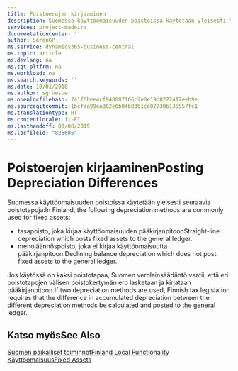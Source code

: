 ```yaml
---
title: Poistoerojen kirjaaminen
description: Suomessa käyttöomaisuuden poistoissa käytetään yleisesti tiettyjä poistotapoja.
services: project-madeira
documentationcenter: ''
author: SorenGP
ms.service: dynamics365-business-central
ms.topic: article
ms.devlang: na
ms.tgt_pltfrm: na
ms.workload: na
ms.search.keywords: ''
ms.date: 10/01/2018
ms.author: sgroespe
ms.openlocfilehash: 7a1f6bee4cf948087166c2e0e19d8222412eeb9e
ms.sourcegitcommit: 1bcfaa99ea302e6b84b8361ca02730b135557fc1
ms.translationtype: HT
ms.contentlocale: fi-FI
ms.lasthandoff: 03/08/2019
ms.locfileid: "826605"
---
```

# <a name="posting-depreciation-differences"></a><span data-ttu-id="c6da1-103">Poistoerojen kirjaaminen</span><span class="sxs-lookup"><span data-stu-id="c6da1-103">Posting Depreciation Differences</span></span>
<span data-ttu-id="c6da1-104">Suomessa käyttöomaisuuden poistoissa käytetään yleisesti seuraavia poistotapoja:</span><span class="sxs-lookup"><span data-stu-id="c6da1-104">In Finland, the following depreciation methods are commonly used for fixed assets:</span></span>  

- <span data-ttu-id="c6da1-105">tasapoisto, joka kirjaa käyttöomaisuuden pääkirjanpitoon</span><span class="sxs-lookup"><span data-stu-id="c6da1-105">Straight-line depreciation which posts fixed assets to the general ledger.</span></span>  
- <span data-ttu-id="c6da1-106">menojäännöspoisto, joka ei kirjaa käyttöomaisuutta pääkirjanpitoon.</span><span class="sxs-lookup"><span data-stu-id="c6da1-106">Declining balance depreciation which does not post fixed assets to the general ledger.</span></span>  

<span data-ttu-id="c6da1-107">Jos käytössä on kaksi poistotapaa, Suomen verolainsäädäntö vaatii, että eri poistotapojen välisen poistokertymän ero lasketaan ja kirjataan pääkirjanpitoon.</span><span class="sxs-lookup"><span data-stu-id="c6da1-107">If two depreciation methods are used, Finnish tax legislation requires that the difference in accumulated depreciation between the different depreciation methods be calculated and posted to the general ledger.</span></span>  

## <a name="see-also"></a><span data-ttu-id="c6da1-108">Katso myös</span><span class="sxs-lookup"><span data-stu-id="c6da1-108">See Also</span></span>  
[<span data-ttu-id="c6da1-109">Suomen paikalliset toiminnot</span><span class="sxs-lookup"><span data-stu-id="c6da1-109">Finland Local Functionality</span></span>](finland-local-functionality.md)  
[<span data-ttu-id="c6da1-110">Käyttöomaisuus</span><span class="sxs-lookup"><span data-stu-id="c6da1-110">Fixed Assets</span></span>](../../fa-manage.md)   
